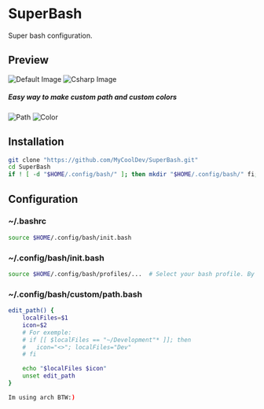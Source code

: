 # SuperBash
Super bash configuration.

## Preview
![Default Image](https://i.imgur.com/HHZgbAS.png)
![Csharp Image](https://i.imgur.com/1FoqtVc.png)
##### Easy way to make custom path and custom colors
![Path](https://i.imgur.com/xc16JsO.png)
![Color](https://i.imgur.com/LR3rZfa.png)

## Installation
```bash
git clone "https://github.com/MyCoolDev/SuperBash.git"
cd SuperBash
if ! [ -d "$HOME/.config/bash/" ]; then mkdir "$HOME/.config/bash/" fi; && cp "src/*" "$HOME/.config/\bash/";
```

## Configuration

### ~/.bashrc
```bash
source $HOME/.config/bash/init.bash
```

### ~/.config/bash/init.bash
```bash
source $HOME/.config/bash/profiles/...  # Select your bash profile. By default green
```

### ~/.config/bash/custom/path.bash
```bash
edit_path() {
    localFiles=$1
    icon=$2
    # For exemple:
    # if [[ $localFiles == "~/Development"* ]]; then
    #   icon="<>"; localFiles="Dev"
    # fi

    echo "$localFiles $icon"
    unset edit_path
}

Im using arch BTW:)
```
